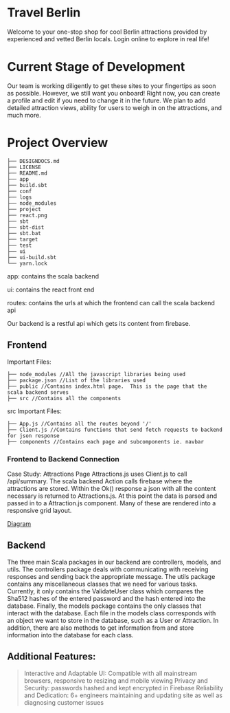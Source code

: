 # Travel Berlin
Welcome to your one-stop shop for cool Berlin attractions provided by experienced and vetted Berlin locals. Login online to explore in real life!

# Current Stage of Development
Our team is working diligently to get these sites to your fingertips as soon as possible. However, we still want you onboard! Right now, you can create a profile and edit if you need to change it in the future. We plan to add detailed attraction views, ability for users to weigh in on the attractions, and much more.

# Project Overview
```
├── DESIGNDOCS.md
├── LICENSE
├── README.md
├── app
├── build.sbt
├── conf
├── logs
├── node_modules
├── project
├── react.png
├── sbt
├── sbt-dist
├── sbt.bat
├── target
├── test
├── ui
├── ui-build.sbt
└── yarn.lock
```
app: contains the scala backend

ui: contains the react front end

routes: contains the urls at which the frontend can call the scala backend api

Our backend is a restful api which gets its content from firebase.

## Frontend
Important Files:
```
├── node_modules //All the javascript libraries being used
├── package.json //List of the libraries used
├── public //Contains index.html page.  This is the page that the scala backend serves
├── src //Contains all the components
```
src Important Files: 
```
├── App.js //Contains all the routes beyond '/'
├── Client.js //Contains functions that send fetch requests to backend for json response
├── components //Contains each page and subcomponents ie. navbar
```

### Frontend to Backend Connection
Case Study: Attractions Page
Attractions.js uses Client.js to call /api/summary.  The scala backend Action calls firebase where the attractions are stored.  Within the Ok() response a json with all the content necessary is returned to Attractions.js.  At this point the data is parsed and passed in to a Attraction.js component.  Many of these are rendered into a responsive grid layout.

[Diagram](https://drive.google.com/file/d/1m5F_HyE3f3N98T9KChDUfyPJCATNDQ0p/view?usp=sharing)

## Backend
The three main Scala packages in our backend are controllers, models, and utils. The controllers package deals with communicating with receiving responses and sending back the appropriate message. The utils package contains any miscellaneous classes that we need for various tasks. Currently, it only contains the ValidateUser class which compares the Sha512 hashes of the entered password and the hash entered into the database. Finally, the models package contains the only classes that interact with the database. Each file in the models class corresponds with an object we want to store in the database, such as a User or Attraction. In addition, there are also methods to get information from and store information into the database for each class.

## Additional Features:
> Interactive and Adaptable UI: Compatible with all mainstream browsers, responsive to resizing and mobile viewing
> Privacy and Security: passwords hashed and kept encrypted in Firebase
> Reliability and Dedication: 6+ engineers maintaining and updating site as well as diagnosing customer issues
